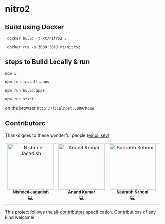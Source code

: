 # nitro2

## Build using Docker
` docker build -t xt/nitro2 .`

` docker run -p 3000:3000 xt/nitro2` 

## steps to Build Locally & run

`npm i`

`npm run install:apps`

`npm run build:apps`

`npm run start`

on the browser `http://localhost:3000/home`

## Contributors

Thanks goes to these wonderful people ([emoji key](https://allcontributors.org/docs/en/emoji-key)):

<!-- ALL-CONTRIBUTORS-LIST:START - Do not remove or modify this section -->
<!-- prettier-ignore -->
<table><tr><td align="center"><a href="https://github.com/nisheed2440"><img src="https://avatars3.githubusercontent.com/u/3470465?v=4" width="150px;" alt="Nisheed Jagadish"/><br /><sub><b>Nisheed Jagadish</b></sub></a><br /><a href="https://github.com/xt/nitro2/commits?author=nisheed2440" title="Code">💻</a></td><td align="center"><a href="https://github.com/elanandkumar"><img src="https://avatars2.githubusercontent.com/u/45815177?v=4" width="150px;" alt="Anand Kumar"/><br /><sub><b>Anand Kumar</b></sub></a><br /><a href="https://github.com/xt/nitro2/commits?author=elanandkumar" title="Code">💻</a></td><td align="center"><a href="https://github.com/sohonisaurabh"><img src="https://avatars1.githubusercontent.com/u/20185422?v=4" width="150px;" alt="Saurabh Sohoni"/><br /><sub><b>Saurabh Sohoni</b></sub></a><br /><a href="https://github.com/xt/nitro2/commits?author=sohonisaurabh" title="Code">💻</a></td><td align="center"><a href="http://in.linkedin.com/in/imranweb"><img src="https://avatars3.githubusercontent.com/u/142714?v=4" width="150px;" alt="Mohd Imran"/><br /><sub><b>Mohd Imran</b></sub></a><br /><a href="https://github.com/xt/nitro2/commits?author=imranweb" title="Code">💻</a></td><td align="center"><a href="https://github.com/aditisingh244"><img src="https://avatars0.githubusercontent.com/u/47027991?v=4" width="150px;" alt="Aditi Singh"/><br /><sub><b>Aditi Singh</b></sub></a><br /><a href="https://github.com/xt/nitro2/commits?author=aditisingh244" title="Code">💻</a></td><td align="center"><a href="https://github.com/areai51"><img src="https://avatars0.githubusercontent.com/u/357862?v=4" width="150px;" alt="Vinci Rufus"/><br /><sub><b>Vinci Rufus</b></sub></a><br /><a href="https://github.com/xt/nitro2/commits?author=areai51" title="Code">💻</a></td></tr></table>
<!-- ALL-CONTRIBUTORS-LIST:END -->

This project follows the [all-contributors](https://github.com/all-contributors/all-contributors) specification. Contributions of any kind welcome!
